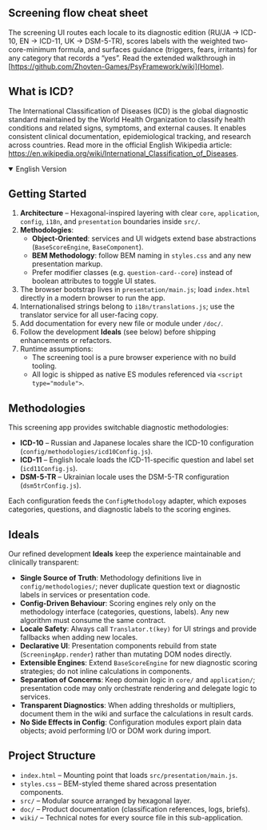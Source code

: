 ## Screening flow cheat sheet

The screening UI routes each locale to its diagnostic edition (RU/JA → ICD-10, EN → ICD-11, UK → DSM-5-TR), scores labels with the
weighted two-core-minimum formula, and surfaces guidance (triggers, fears, irritants) for any category that records a “yes”.
Read the extended walkthrough in [https://github.com/Zhovten-Games/PsyFramework/wiki](Home).

## What is ICD?

The International Classification of Diseases (ICD) is the global diagnostic standard maintained by the World Health Organization to classify health conditions and related signs, symptoms, and external causes. It enables consistent clinical documentation, epidemiological tracking, and research across countries. Read more in the official English Wikipedia article: https://en.wikipedia.org/wiki/International_Classification_of_Diseases.

<details open>
<summary>English Version</summary>

## Getting Started

1. **Architecture** – Hexagonal-inspired layering with clear `core`, `application`, `config`, `i18n`, and `presentation` boundaries inside `src/`.
2. **Methodologies**:
   - **Object-Oriented**: services and UI widgets extend base abstractions (`BaseScoreEngine`, `BaseComponent`).
   - **BEM Methodology**: follow BEM naming in `styles.css` and any new presentation markup.
   - Prefer modifier classes (e.g. `question-card--core`) instead of boolean attributes to toggle UI states.
3. The browser bootstrap lives in `presentation/main.js`; load `index.html` directly in a modern browser to run the app.
4. Internationalised strings belong to `i18n/translations.js`; use the translator service for all user-facing copy.
5. Add documentation for every new file or module under `/doc/`.
6. Follow the development **Ideals** (see below) before shipping enhancements or refactors.
7. Runtime assumptions:
   - The screening tool is a pure browser experience with no build tooling.
   - All logic is shipped as native ES modules referenced via `<script type="module">`.

## Methodologies

This screening app provides switchable diagnostic methodologies:

- **ICD-10** – Russian and Japanese locales share the ICD-10 configuration (`config/methodologies/icd10Config.js`).
- **ICD-11** – English locale loads the ICD-11-specific question and label set (`icd11Config.js`).
- **DSM-5-TR** – Ukrainian locale uses the DSM-5-TR configuration (`dsm5trConfig.js`).

Each configuration feeds the `ConfigMethodology` adapter, which exposes categories, questions, and diagnostic labels to the scoring engines.

## Ideals

Our refined development **Ideals** keep the experience maintainable and clinically transparent:

- **Single Source of Truth**: Methodology definitions live in `config/methodologies/`; never duplicate question text or diagnostic labels in services or presentation code.
- **Config-Driven Behaviour**: Scoring engines rely only on the methodology interface (categories, questions, labels). Any new algorithm must consume the same contract.
- **Locale Safety**: Always call `Translator.t(key)` for UI strings and provide fallbacks when adding new locales.
- **Declarative UI**: Presentation components rebuild from state (`ScreeningApp.render`) rather than mutating DOM nodes directly.
- **Extensible Engines**: Extend `BaseScoreEngine` for new diagnostic scoring strategies; do not inline calculations in components.
- **Separation of Concerns**: Keep domain logic in `core/` and `application/`; presentation code may only orchestrate rendering and delegate logic to services.
- **Transparent Diagnostics**: When adding thresholds or multipliers, document them in the wiki and surface the calculations in result cards.
- **No Side Effects in Config**: Configuration modules export plain data objects; avoid performing I/O or DOM work during import.

## Project Structure

- `index.html` – Mounting point that loads `src/presentation/main.js`.
- `styles.css` – BEM-styled theme shared across presentation components.
- `src/` – Modular source arranged by hexagonal layer.
- `doc/` – Product documentation (classification references, logs, briefs).
- `wiki/` – Technical notes for every source file in this sub-application.
</details>
